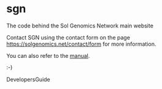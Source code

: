 sgn
===

The code behind the Sol Genomics Network main website

Contact SGN using the contact form on the page https://solgenomics.net/contact/form for more information.

You can also refer to the <a href="https://solgenomics.github.io/sgn/">manual</a>.

:-)

DevelopersGuide
